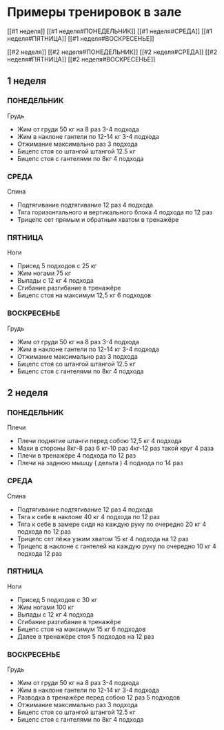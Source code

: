 # Примеры тренировок в зале

[[#1 неделя]]
[[#1 неделя#ПОНЕДЕЛЬНИК]]
[[#1 неделя#СРЕДА]]
[[#1 неделя#ПЯТНИЦА]]
[[#1 неделя#ВОСКРЕСЕНЬЕ]]

[[#2 неделя]]
[[#2 неделя#ПОНЕДЕЛЬНИК]]
[[#2 неделя#СРЕДА]]
[[#2 неделя#ПЯТНИЦА]]
[[#2 неделя#ВОСКРЕСЕНЬЕ]]

## 1 неделя

### ПОНЕДЕЛЬНИК

Грудь

- Жим от груди 50 кг на 8 раз 3-4 подхода  
- Жим в наклоне гантели по 12-14 кг 3-4 подхода  
- Отжимание максимально раз 3 подхода  
- Бицепс стоя со штангой штангой 12.5 кг  
- Бицепс стоя с гантелями по 8кг 4 подхода  
  
### СРЕДА

Спина

- Подтягивание подтягивание 12 раз 4 подхода  
- Тяга горизонтального и вертикального блока 4 подхода по 12 раз  
- Трицепс сет прямым и обратным хватом в тренажёре  
  
### ПЯТНИЦА

Ноги

- Присед 5 подходов с 25 кг  
- Жим ногами 75 кг  
- Выпады с 12 кг 4 подхода  
- Сгибание разгибание в тренажёре  
- Бицепс стоя на максимум 12,5 кг 6 подходов  
  
### ВОСКРЕСЕНЬЕ

Грудь

- Жим от груди 50 кг на 8 раз 3-4 подхода  
- Жим в наклоне гантели по 12-14 кг 3-4 подхода  
- Отжимание максимально раз 3 подхода  
- Бицепс стоя со штангой штангой 12.5 кг  
- Бицепс стоя с гантелями по 8кг 4 подхода  
  
## 2 неделя

### ПОНЕДЕЛЬНИК

Плечи

- Плечи поднятие штанги перед собою 12,5 кг 4 подхода  
- Махи в стороны 8кг-8 раз 6 кг-10 раз 4кг-12 раз такой круг 4 раза  
- Плечи в тренажёре 4 подхода по 12 раз  
- Плечи на заднюю мышцу ( дельта ) 4 подхода по 14 раз  
  
### СРЕДА

Спина

- Подтягивание подтягивание 12 раз 4 подхода  
- Тяга к себе в наклоне 40 кг 4 подхода по 12 раз  
- Тяга к себе в замере сидя на каждую руку по очередно 20 кг 4 подхода по 12 раз  
- Трицепс сет лёжа узким хватом 15 кг 4 подхода на 12 раз  
- Трицепс в наклоне с гантелей на каждую руку по очередно 10 кг 4 подхода 12 раз  
  
### ПЯТНИЦА

Ноги

- Присед 5 подходов с 30 кг  
- Жим ногами 100 кг  
- Выпады с 12 кг 4 подхода
- Сгибание разгибание в тренажёре  
- Бицепс стоя на максимум 15 кг 6 подходов  
- Далее в тренажёре стоя 5 подходов на 12 раз  
  
### ВОСКРЕСЕНЬЕ

Грудь

- Жим от груди 50 кг на 8 раз 3-4 подхода  
- Жим в наклоне гантели по 12-14 кг 3-4 подхода  
- Разводка в тренажёре перед собою 12 раз 5 подходов  
- Отжимание максимально раз 3 подхода  
- Бицепс стоя со штангой штангой 12.5 кг  
- Бицепс стоя с гантелями по 8кг 4 подхода